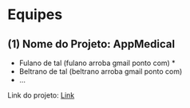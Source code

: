 # Equipes

## (1) Nome do Projeto: AppMedical

* Fulano de tal (fulano arroba gmail ponto com) *
* Beltrano de tal (beltrano arroba gmail ponto com)
* ...

Link do projeto: [Link]()